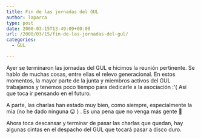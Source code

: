 ```yaml
---
title: Fin de las jornadas del GUL
author: laparca
type: post
date: 2008-03-15T13:49:09+00:00
url: /2008/03/15/fin-de-las-jornadas-del-gul/
categories:
  - GUL

---
```

Ayer se terminaron las jornadas del GUL e hicimos la reunión pertinente. Se hablo de muchas cosas, entre ellas el relevo generacional. En estos momentos, la mayor parte de la junta y miembros activos del GUL trabajamos y tenemos poco tiempo para dedicarle a la asociación :'( Así que toca ir pensando en el futuro.

A parte, las charlas han estado muy bien, como siempre, especialmente la mia (no he dado ninguna 😛 ) . Es una pena que no venga más gente 🙁

Ahora toca descansar y terminar de pasar las charlas que quedan, hay algunas cintas en el despacho del GUL que tocará pasar a disco duro.